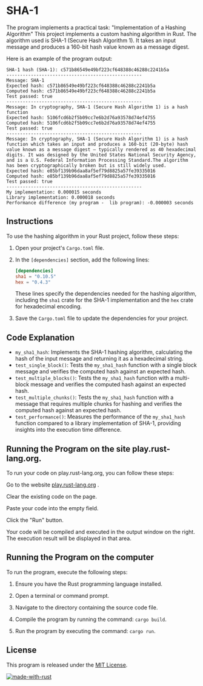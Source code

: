 # SHA-1
The program implements a practical task: "Implementation of a Hashing Algorithm"
This project implements a custom hashing algorithm in Rust. The algorithm used is SHA-1 (Secure Hash Algorithm 1). It takes an input message and produces a 160-bit hash value known as a message digest.

Here is an example of the program output:

```
SHA-1 hash (SHA-1): c571b86549e49bf223cf648388c46288c2241b5a
--------------------------------------------------
Message: SHA-1
Expected hash: c571b86549e49bf223cf648388c46288c2241b5a
Computed hash: c571b86549e49bf223cf648388c46288c2241b5a
Test passed: true
--------------------------------------------------
Message: In cryptography, SHA-1 (Secure Hash Algorithm 1) is a hash function
Expected hash: 5106fcd6b2f5b09cc7e6b2d76a93578d74ef4755
Computed hash: 5106fcd6b2f5b09cc7e6b2d76a93578d74ef4755
Test passed: true
--------------------------------------------------
Message: In cryptography, SHA-1 (Secure Hash Algorithm 1) is a hash function which takes an input and produces a 160-bit (20-byte) hash value known as a message digest – typically rendered as 40 hexadecimal digits. It was designed by the United States National Security Agency, and is a U.S. Federal Information Processing Standard.The algorithm has been cryptographically broken but is still widely used.
Expected hash: e85bf139b96daa8af5ef79d8825a57fe39335016
Computed hash: e85bf139b96daa8af5ef79d8825a57fe39335016
Test passed: true
--------------------------------------------------
My implementation: 0.000015 seconds
Library implementation: 0.000018 seconds
Performance difference (my program -  lib program): -0.000003 seconds

```

## Instructions

To use the hashing algorithm in your Rust project, follow these steps:

1. Open your project's `Cargo.toml` file.
2. In the `[dependencies]` section, add the following lines:

   ```toml
   [dependencies]
   sha1 = "0.10.5"
   hex = "0.4.3"
   ```

   These lines specify the dependencies needed for the hashing algorithm, including the `sha1` crate for the SHA-1 implementation and the `hex` crate for hexadecimal encoding.

3. Save the `Cargo.toml` file to update the dependencies for your project.

## Code Explanation

- `my_sha1_hash`: Implements the SHA-1 hashing algorithm, calculating the hash of the input message and returning it as a hexadecimal string.
- `test_single_block()`: Tests the `my_sha1_hash` function with a single block message and verifies the computed hash against an expected hash.
- `test_multiple_blocks()`: Tests the `my_sha1_hash` function with a multi-block message and verifies the computed hash against an expected hash.
- `test_multiple_chunks()`: Tests the `my_sha1_hash` function with a message that requires multiple chunks for hashing and verifies the computed hash against an expected hash.
- `test_performance()`: Measures the performance of the `my_sha1_hash` function compared to a library implementation of SHA-1, providing insights into the execution time difference.

## Running the Program on the site play.rust-lang.org.

To run your code on play.rust-lang.org, you can follow these steps:

Go to the website [play.rust-lang.org](https://play.rust-lang.org/) .

Clear the existing code on the page.

Paste your code into the empty field.

Click the "Run" button.

Your code will be compiled and executed in the output window on the right. The execution result will be displayed in that area.


## Running the Program on the computer

To run the program, execute the following steps:

1. Ensure you have the Rust programming language installed.

2. Open a terminal or command prompt.

3. Navigate to the directory containing the source code file.

4. Compile the program by running the command: `cargo build`.

5. Run the program by executing the command: `cargo run`.



## License

This program is released under the [MIT License](LICENSE).

[![made-with-rust](https://img.shields.io/badge/Made%20with-Rust-1f425f.svg)](https://www.rust-lang.org/)
